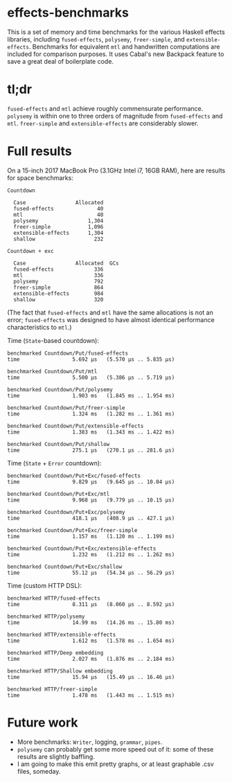 # effects-benchmarks

This is a set of memory and time benchmarks for the various Haskell effects libraries, including `fused-effects`, `polysemy`, `freer-simple`, and `extensible-effects`. Benchmarks for equivalent `mtl` and handwritten computations are included for comparison purposes. It uses Cabal's new Backpack feature to save a great deal of boilerplate code.

# tl;dr

`fused-effects` and `mtl` achieve roughly commensurate performance. `polysemy` is within one to three orders of magnitude from `fused-effects` and `mtl`. `freer-simple` and `extensible-effects` are considerably slower.

# Full results

On a 15-inch 2017 MacBook Pro (3.1GHz Intel i7, 16GB RAM), here are results for space benchmarks:

```
Countdown

  Case                Allocated
  fused-effects              40
  mtl                        40
  polysemy                1,304
  freer-simple            1,096
  extensible-effects      1,304
  shallow                   232

Countdown + exc

  Case                Allocated  GCs
  fused-effects             336
  mtl                       336
  polysemy                  792
  freer-simple              864
  extensible-effects        984
  shallow                   320
```

(The fact that `fused-effects` and `mtl` have the same allocations is not an error; `fused-effects` was designed to have almost identical performance characteristics to `mtl`.)

Time (`State`-based countdown):

```
benchmarked Countdown/Put/fused-effects
time                 5.692 μs   (5.570 μs .. 5.835 μs)

benchmarked Countdown/Put/mtl
time                 5.500 μs   (5.386 μs .. 5.719 μs)

benchmarked Countdown/Put/polysemy
time                 1.903 ms   (1.845 ms .. 1.954 ms)

benchmarked Countdown/Put/freer-simple
time                 1.324 ms   (1.282 ms .. 1.361 ms)

benchmarked Countdown/Put/extensible-effects
time                 1.383 ms   (1.343 ms .. 1.422 ms)

benchmarked Countdown/Put/shallow
time                 275.1 μs   (270.1 μs .. 281.6 μs)
```

Time (`State` + `Error` countdown):

```
benchmarked Countdown/Put+Exc/fused-effects
time                 9.829 μs   (9.645 μs .. 10.04 μs)

benchmarked Countdown/Put+Exc/mtl
time                 9.968 μs   (9.779 μs .. 10.15 μs)

benchmarked Countdown/Put+Exc/polysemy
time                 418.1 μs   (408.9 μs .. 427.1 μs)

benchmarked Countdown/Put+Exc/freer-simple
time                 1.157 ms   (1.120 ms .. 1.199 ms)

benchmarked Countdown/Put+Exc/extensible-effects
time                 1.232 ms   (1.212 ms .. 1.262 ms)

benchmarked Countdown/Put+Exc/shallow
time                 55.12 μs   (54.34 μs .. 56.29 μs)
```

Time (custom HTTP DSL):

```
benchmarked HTTP/fused-effects
time                 8.311 μs   (8.060 μs .. 8.592 μs)

benchmarked HTTP/polysemy
time                 14.99 ms   (14.26 ms .. 15.80 ms)

benchmarked HTTP/extensible-effects
time                 1.612 ms   (1.578 ms .. 1.654 ms)

benchmarked HTTP/Deep embedding
time                 2.027 ms   (1.876 ms .. 2.184 ms)

benchmarked HTTP/Shallow embedding
time                 15.94 μs   (15.49 μs .. 16.46 μs)

benchmarked HTTP/freer-simple
time                 1.478 ms   (1.443 ms .. 1.515 ms)
```

# Future work
* More benchmarks: `Writer`, logging, `grammar`, `pipes`.
* `polysemy` can probably get some more speed out of it: some of these results are slightly baffling.
* I am going to make this emit pretty graphs, or at least graphable .csv files, someday.
